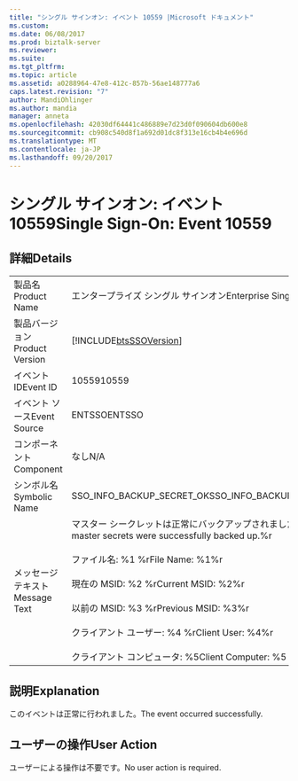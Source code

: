 ```yaml
---
title: "シングル サインオン: イベント 10559 |Microsoft ドキュメント"
ms.custom: 
ms.date: 06/08/2017
ms.prod: biztalk-server
ms.reviewer: 
ms.suite: 
ms.tgt_pltfrm: 
ms.topic: article
ms.assetid: a0288964-47e8-412c-857b-56ae148777a6
caps.latest.revision: "7"
author: MandiOhlinger
ms.author: mandia
manager: anneta
ms.openlocfilehash: 42030df64441c486889e7d23d0f090604db600e8
ms.sourcegitcommit: cb908c540d8f1a692d01dc8f313e16cb4b4e696d
ms.translationtype: MT
ms.contentlocale: ja-JP
ms.lasthandoff: 09/20/2017
---
```

# <a name="single-sign-on-event-10559"></a><span data-ttu-id="03ed9-102">シングル サインオン: イベント 10559</span><span class="sxs-lookup"><span data-stu-id="03ed9-102">Single Sign-On: Event 10559</span></span>
## <a name="details"></a><span data-ttu-id="03ed9-103">詳細</span><span class="sxs-lookup"><span data-stu-id="03ed9-103">Details</span></span>  
  
|||  
|-|-|  
|<span data-ttu-id="03ed9-104">製品名</span><span class="sxs-lookup"><span data-stu-id="03ed9-104">Product Name</span></span>|<span data-ttu-id="03ed9-105">エンタープライズ シングル サインオン</span><span class="sxs-lookup"><span data-stu-id="03ed9-105">Enterprise Single Sign-On</span></span>|  
|<span data-ttu-id="03ed9-106">製品バージョン</span><span class="sxs-lookup"><span data-stu-id="03ed9-106">Product Version</span></span>|[!INCLUDE[btsSSOVersion](../includes/btsssoversion-md.md)]|  
|<span data-ttu-id="03ed9-107">イベント ID</span><span class="sxs-lookup"><span data-stu-id="03ed9-107">Event ID</span></span>|<span data-ttu-id="03ed9-108">10559</span><span class="sxs-lookup"><span data-stu-id="03ed9-108">10559</span></span>|  
|<span data-ttu-id="03ed9-109">イベント ソース</span><span class="sxs-lookup"><span data-stu-id="03ed9-109">Event Source</span></span>|<span data-ttu-id="03ed9-110">ENTSSO</span><span class="sxs-lookup"><span data-stu-id="03ed9-110">ENTSSO</span></span>|  
|<span data-ttu-id="03ed9-111">コンポーネント</span><span class="sxs-lookup"><span data-stu-id="03ed9-111">Component</span></span>|<span data-ttu-id="03ed9-112">なし</span><span class="sxs-lookup"><span data-stu-id="03ed9-112">N/A</span></span>|  
|<span data-ttu-id="03ed9-113">シンボル名</span><span class="sxs-lookup"><span data-stu-id="03ed9-113">Symbolic Name</span></span>|<span data-ttu-id="03ed9-114">SSO_INFO_BACKUP_SECRET_OK</span><span class="sxs-lookup"><span data-stu-id="03ed9-114">SSO_INFO_BACKUP_SECRET_OK</span></span>|  
|<span data-ttu-id="03ed9-115">メッセージ テキスト</span><span class="sxs-lookup"><span data-stu-id="03ed9-115">Message Text</span></span>|<span data-ttu-id="03ed9-116">マスター シークレットは正常にバックアップされました。%r</span><span class="sxs-lookup"><span data-stu-id="03ed9-116">The master secrets were successfully backed up.%r</span></span><br /><br /> <span data-ttu-id="03ed9-117">ファイル名: %1 %r</span><span class="sxs-lookup"><span data-stu-id="03ed9-117">File Name: %1%r</span></span><br /><br /> <span data-ttu-id="03ed9-118">現在の MSID: %2 %r</span><span class="sxs-lookup"><span data-stu-id="03ed9-118">Current MSID: %2%r</span></span><br /><br /> <span data-ttu-id="03ed9-119">以前の MSID: %3 %r</span><span class="sxs-lookup"><span data-stu-id="03ed9-119">Previous MSID: %3%r</span></span><br /><br /> <span data-ttu-id="03ed9-120">クライアント ユーザー: %4 %r</span><span class="sxs-lookup"><span data-stu-id="03ed9-120">Client User: %4%r</span></span><br /><br /> <span data-ttu-id="03ed9-121">クライアント コンピュータ: %5</span><span class="sxs-lookup"><span data-stu-id="03ed9-121">Client Computer: %5</span></span>|  
  
## <a name="explanation"></a><span data-ttu-id="03ed9-122">説明</span><span class="sxs-lookup"><span data-stu-id="03ed9-122">Explanation</span></span>  
 <span data-ttu-id="03ed9-123">このイベントは正常に行われました。</span><span class="sxs-lookup"><span data-stu-id="03ed9-123">The event occurred successfully.</span></span>  
  
## <a name="user-action"></a><span data-ttu-id="03ed9-124">ユーザーの操作</span><span class="sxs-lookup"><span data-stu-id="03ed9-124">User Action</span></span>  
 <span data-ttu-id="03ed9-125">ユーザーによる操作は不要です。</span><span class="sxs-lookup"><span data-stu-id="03ed9-125">No user action is required.</span></span>
